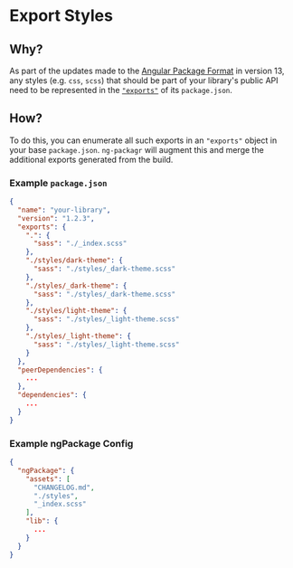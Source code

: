 # Export Styles

## Why?
As part of the updates made to the [Angular Package Format](https://angular.io/guide/angular-package-format) in version 13, any styles (e.g. `css`, `scss`) that should be part of your library's public API need to be represented in the [`"exports"`](https://angular.io/guide/angular-package-format#exports) of its `package.json`.

## How?
To do this, you can enumerate all such exports in an `"exports"` object in your base `package.json`.  `ng-packagr` will augment this and merge the additional exports generated from the build.

### Example `package.json`
```json
{
  "name": "your-library",
  "version": "1.2.3",
  "exports": {
    ".": {
      "sass": "./_index.scss"
    },
    "./styles/dark-theme": {
      "sass": "./styles/_dark-theme.scss"
    },
    "./styles/_dark-theme": {
      "sass": "./styles/_dark-theme.scss"
    },
    "./styles/light-theme": {
      "sass": "./styles/_light-theme.scss"
    },
    "./styles/_light-theme": {
      "sass": "./styles/_light-theme.scss"
    }
  },
  "peerDependencies": {
    ...
  },
  "dependencies": {
    ...
  }
}
```

### Example ngPackage Config
```json
{
  "ngPackage": {
    "assets": [
      "CHANGELOG.md",
      "./styles",
      "_index.scss"
    ],
    "lib": {
      ...
    }
  }
}
```
